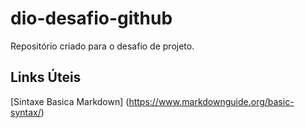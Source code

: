 # dio-desafio-github
Repositório criado para o desafio de projeto.

## Links Úteis
[Sintaxe Basica Markdown] (https://www.markdownguide.org/basic-syntax/)
